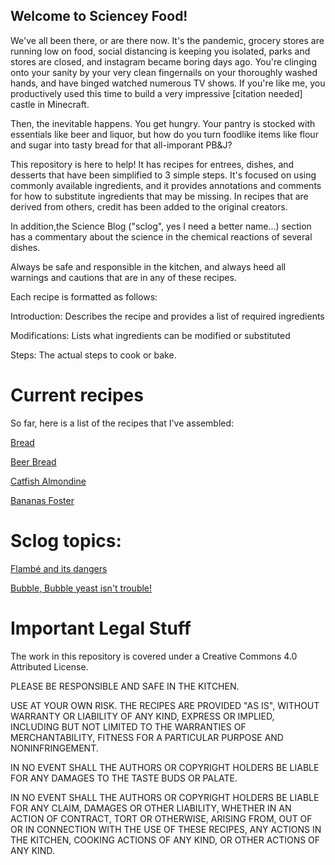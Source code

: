 ## Welcome to Sciencey Food!

We've all been there, or are there now. It's the pandemic, grocery stores are running low on food, social distancing is keeping you isolated, parks and stores are closed, and instagram became boring days ago. You're clinging onto your sanity by your very clean fingernails on your thoroughly washed hands, and have binged watched numerous TV shows. If you're like me, you productively used this time to build a very impressive \[citation needed\] castle in Minecraft.

Then, the inevitable happens.  You get hungry. Your pantry is stocked with essentials like beer and liquor, but how do you turn foodlike items like flour and sugar into tasty bread for that all-imporant PB&J? 

This repository is here to help! It has recipes for entrees, dishes, and desserts that have been simplified to 3 simple steps. It's focused on using commonly available ingredients, and it provides annotations and comments for how to substitute ingredients that may be missing. In recipes that are derived from others, credit has been added to the original creators.

In addition,the Science Blog ("sclog", yes I need a better name...) section has a commentary about the science in the chemical reactions of several dishes.

Always be safe and responsible in the kitchen, and always heed all warnings and cautions that are in any of these recipes. 

Each recipe is formatted as follows:

Introduction: Describes the recipe and provides a list of required ingredients

Modifications: Lists what ingredients can be modified or substituted

Steps: The actual steps to cook or bake.

# Current recipes
So far, here is a list of the recipes that I've assembled:

[Bread](https://github.com/disulfidebond/scienceyfood/blob/master/Recipes/Bread.md)

[Beer Bread](https://github.com/disulfidebond/scienceyfood/blob/master/Recipes/BeerBread.md)

[Catfish Almondine](https://github.com/disulfidebond/scienceyfood/blob/master/Recipes/CatfishAlmondine.md)

[Bananas Foster](https://github.com/disulfidebond/scienceyfood/blob/master/Recipes/BananasFoster.md)


# Sclog topics:

[Flambé and its dangers]()

[Bubble, Bubble yeast isn't trouble!](https://github.com/disulfidebond/scienceyfood/tree/master/Sclog)


# Important Legal Stuff

The work in this repository is covered under a Creative Commons 4.0 Attributed License.

PLEASE BE RESPONSIBLE AND SAFE IN THE KITCHEN.

USE AT YOUR OWN RISK. THE RECIPES ARE PROVIDED "AS IS", WITHOUT WARRANTY OR LIABILITY OF ANY KIND, EXPRESS OR
IMPLIED, INCLUDING BUT NOT LIMITED TO THE WARRANTIES OF MERCHANTABILITY,
FITNESS FOR A PARTICULAR PURPOSE AND NONINFRINGEMENT. 

IN NO EVENT SHALL THE AUTHORS OR COPYRIGHT HOLDERS BE LIABLE FOR ANY DAMAGES TO THE TASTE BUDS OR PALATE.

IN NO EVENT SHALL THE AUTHORS OR COPYRIGHT HOLDERS BE LIABLE FOR ANY CLAIM, DAMAGES OR OTHER
LIABILITY, WHETHER IN AN ACTION OF CONTRACT, TORT OR OTHERWISE, ARISING FROM,
OUT OF OR IN CONNECTION WITH THE USE OF THESE RECIPES, ANY ACTIONS IN THE KITCHEN,
COOKING ACTIONS OF ANY KIND, OR OTHER ACTIONS OF ANY KIND.


